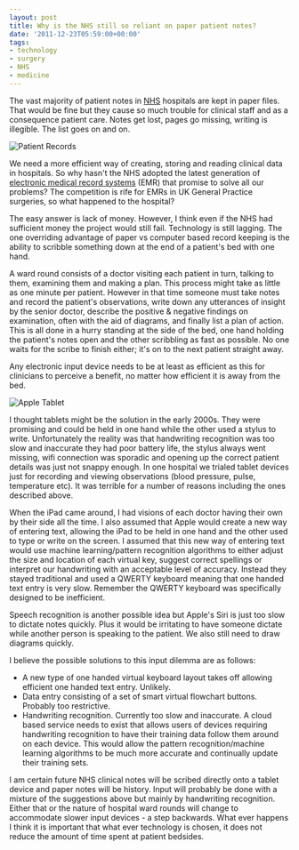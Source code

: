 ```yaml
---
layout: post
title: Why is the NHS still so reliant on paper patient notes?
date: '2011-12-23T05:59:00+00:00'
tags:
- technology
- surgery
- NHS
- medicine
---
```

The vast majority of patient notes in [NHS](http://www.nhs.uk/) hospitals are kept in paper files. That would be fine but they cause so much trouble for clinical staff and as a consequence patient care. Notes get lost, pages go missing, writing is illegible. The list goes on and on.

![Patient Records](http://www.sciencephoto.com/image/87991/large/C0023722-Patient_records-SPL.jpg)

We need a more efficient way of creating, storing and reading clinical data in hospitals. So why hasn't the NHS adopted the latest generation of [electronic medical record systems](http://en.wikipedia.org/wiki/Electronic_medical_record) (EMR) that promise to solve all our problems? The competition is rife for EMRs in UK General Practice surgeries, so what happened to the hospital?

The easy answer is lack of money. However, I think even if the NHS had sufficient money the project would still fail. Technology is still lagging. The one overriding advantage of paper vs computer based record keeping is the ability to scribble something down at the end of a patient's bed with one hand.

A ward round consists of a doctor visiting each patient in turn, talking to them, examining them and making a plan. This process might take as little as one minute per patient. However in that time someone must take notes and record the patient's observations, write down any utterances of insight by the senior doctor, describe the positive & negative findings on examination, often with the aid of diagrams, and finally list a plan of action. This is all done in a hurry standing at the side of the bed, one hand holding the patient's notes open and the other scribbling as fast as possible. No one waits for the scribe to finish either; it's on to the next patient straight away.

Any electronic input device needs to be at least as efficient as this for clinicians to perceive a benefit, no matter how efficient it is away from the bed.

![Apple Tablet](http://blogs.scientificamerican.com/media/inline/blog/Image/Apple-tablet-1.jpg)

I thought tablets might be the solution in the early 2000s. They were promising and could be held in one hand while the other used a stylus to write. Unfortunately the reality was that handwriting recognition was too slow and inaccurate they had poor battery life, the stylus always went missing, wifi connection was sporadic and opening up the correct patient details was just not snappy enough. In one hospital we trialed tablet devices just for recording and viewing observations  (blood pressure, pulse, temperature etc). It was terrible for a number of reasons including the ones described above.

When the iPad came around, I had visions of each doctor having their own by their side all the time. I also assumed that Apple would create a new way of entering text, allowing the iPad to be held in one hand and the other used to type or write on the screen. I assumed that this new way of entering text would use machine learning/pattern recognition algorithms to either adjust the size and location of each virtual key, suggest correct spellings or interpret our handwriting with an acceptable level of accuracy. Instead they stayed traditional and used a QWERTY keyboard meaning that one handed text entry is very slow. Remember the QWERTY keyboard was specifically designed to be inefficient.

Speech recognition is another possible idea but Apple's Siri is just too slow to dictate notes quickly. Plus it would be irritating to have someone dictate while another person is speaking to the patient. We also still need to draw diagrams quickly.

I believe the possible solutions to this input dilemma are as follows:

* A new type of one handed virtual keyboard layout takes off allowing efficient one handed text entry. Unlikely.
* Data entry consisting of a set of smart virtual flowchart buttons. Probably too restrictive.
* Handwriting recognition. Currently too slow and inaccurate. A cloud based service needs to exist that allows users of devices requiring handwriting recognition to have their training data follow them around on each device. This would allow the pattern recognition/machine learning algorithms to be much more accurate and continually update their training sets.

I am certain future NHS clinical notes will be scribed directly onto a tablet device and paper notes will be history. Input will probably be done with a mixture of the suggestions above but mainly by handwriting recognition. Either that or the nature of hospital ward rounds will change to accommodate slower input devices - a step backwards. What ever happens I think it is important that what ever technology is chosen, it does not reduce the amount of time spent at patient bedsides.